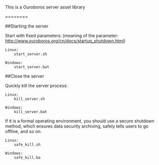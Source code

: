 This is a Ouroboros server asset library

========

##Starting the server


Start with fixed parameters: (meaning of the parameter: http://www.ouroboros.org/cn/docs/startup_shutdown.html)

	
	Linux:
		start_server.sh

	Windows:
		start_server.bat


##Close the server


Quickly kill the server process:


	Linux:
		kill_server.sh

	Windows:
		kill_server.bat


If it is a formal operating environment, you should use a secure shutdown method, which ensures data security archiving, safely tells users to go offline, and so on.


	Linux:
		safe_kill.sh

	Windows:
		safe_kill.ba
